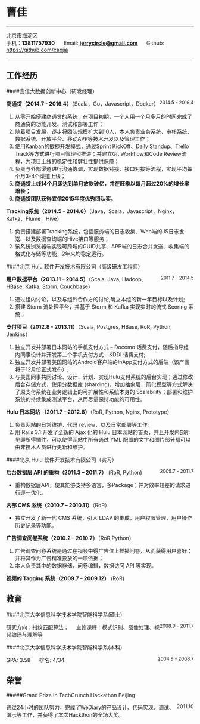 曹佳
============

------------------- ----
北京市海淀区	
手机：**13811757930** &nbsp;&nbsp;&nbsp;&nbsp; Email: **jerrycircle@gmail.com** &nbsp;&nbsp;&nbsp;&nbsp; Github: <https://github.com/caojia>
-------------------	----

工作经历
----
####宜信大数据创新中心（研发经理）<div style="float:right;font-size: 90%;">2014.5 - 2016.4</div>

**商通贷（2014.7 - 2016.4）**（Scala，Go，Javascript，Docker）

1. 从零开始搭建商通贷的系统，在项目初期，一个人用一个月多月的时间完成了商通贷的功能开发、测试和部署工作；
2. 随着项目发展，逐步将团队规模扩大到10人，本人负责业务系统、审核系统、数据系统、开放平台、移动APP等技术开发以及管理工作；
3. 使用Kanban的敏捷开发模式，通过Sprint KickOff、Daily Standup、Trello Track等方式进行项目管理和推进；并建立Git Workflow和Code Review流程，为项目上线的稳定性和健壮性提供保障；
4. 负责与外部渠道进行沟通协调，实现数据对接、接口对接等流程，实现平均每个月3-4个渠道上线；
5. **商通贷上线14个月即达到单月放款破亿，并在旺季以每月超过20%的增长率增长；**
6. **商通贷团队获得宜信2015年度优秀团队奖。**

**Tracking系统（2014.5 - 2014.6）**（Java，Scala，Javascript，Nginx，Kafka，Flume，Hive）

1. 负责搭建部署Tracking系统，包括服务端的日志收集、Web端的JS日志发送、以及数据查询端的Hive接口等服务；
2. 该系统浏览器端实现可跨域的GUID共享、APP端的日志合并发送、收集端的格式化存储等功能，2年来均稳定运行。

####北京 Hulu 软件开发技术有限公司（高级研发工程师）<div style="float:right;font-size: 90%;">2011.7 - 2014.5</div>

**用户数据平台（2013.11 – 2014.5）**（Scala, Java, Hadoop, HBase, Kafka, Storm, Couchbase） 

1. 通过组内讨论，以及与组外合作方的讨论,确立本组的新一年目标以及计划;2. 搭建 Storm 流处理平台，并基于 Storm 和 Kafka 实现实时的流式 Scoring 系统；
**支付项目（2012.8 - 2013.11）**（Scala, Postgres, HBase, RoR, Python, Jenkins）
1. 独立开发并部署日本网站的手机支付方式 – Docomo 话费支付，随后指导组内同事设计并开发第二个手机支付方式 – KDDI 话费支付;2. 独立开发并部署美国网站的Android客户端的InApp支付方式的后端（该产品将于12月份正式发布）;3. 与美国同事共同讨论、设计、计划、实现Hulu支付系统的后台实现；通过修改后台存储方式，使用分数据库 (sharding)，增加抽象层，简化模型等方式解决了原支付系统在业务逻辑上的可扩展性和系统本身的 Scalability；部署和维护系统的持续集成测试平台，从而尽量保持功能的可用性。
**Hulu 日本网站 （2011.7 – 2012.8）**（RoR, Python, Nginx, Prototype）
1. 负责网站的日常维护，代码 review，以及日常部署等工作;2. 用 Rails 3.1 开发了全新的 Ajax 化的 Hulu 日本网站的首页，并且开发内部所见即所得插件，可以使得网站中所有通过 YML 配置的文字和图片部分都可以由非技术人员进行更新和维护。

####北京 Hulu 软件开发技术有限公司（实习） <div style="float:right;font-size: 90%;">2009.7 - 2011.7</div> 

**后台数据层 API 的重构（2011.3 – 2011.7）** (RoR, Python)
- 重构数据层API，使其能够支持多语言，多Package；并对效率较差的请求进行逐一优化。

**内部 CMS 系统（2010.7 – 2010.11）**（RoR）
- 独立开发了新一代 CMS 系统，引入 LDAP 的集成，用户权限管理，用户操作历史记录等功能。

**广告调查问卷系统（2010.2 – 2010.7）**（RoR,Python）
1. 广告调查问卷系统是通过在视频中得广告位上插播问卷，从而获得用户喜好；并将其作为广告精准投放的一项依据；2. 本人负责其中的数据存储，问卷编辑，数据访问 API 等实现。

**视频的 Tagging 系统（2009.7 – 2009.12）** (RoR)

教育
----

####北京大学信息科学技术学院智能科学系(硕士) <div style="float:right;font-size: 90%;">2008.9 - 2011.7</div>
研究方向：指纹匹配算法；&nbsp;&nbsp;&nbsp;&nbsp; 主修课程：模式识别、图像处理、视频编码与理解等

####北京大学信息科学技术学院智能科学系(本科) <div style="float:right;font-size: 90%;">2004.9 - 2008.7</div>
GPA: 3.58	&nbsp;&nbsp;&nbsp;&nbsp; 排名: 4/34

荣誉
----
#####Grand Prize in TechCrunch Hackathon Beijing  <div style="float:right;">2011.10</div>
通过24小时的团队努力，完成了WeDiary的产品设计、代码实现、调试、演示等工作，并获得了本次Hackthon的全场大奖。

